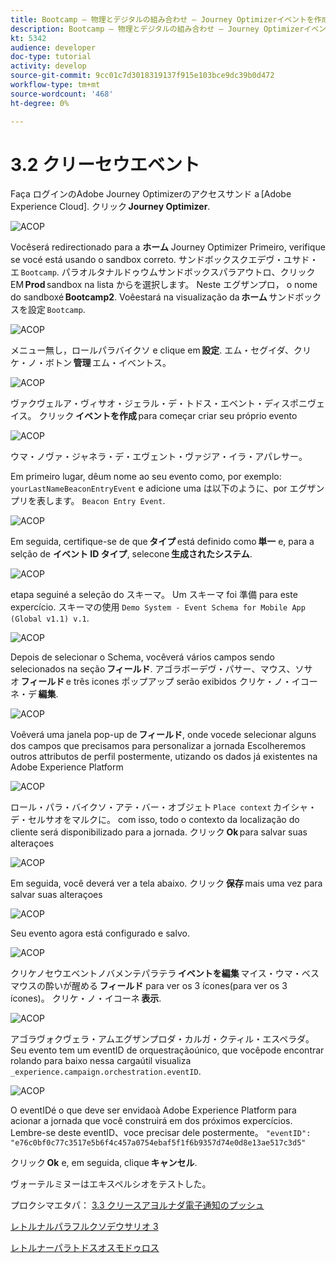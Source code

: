 ```yaml
---
title: Bootcamp — 物理とデジタルの組み合わせ — Journey Optimizerイベントを作成 — ブラジル
description: Bootcamp — 物理とデジタルの組み合わせ — Journey Optimizerイベントを作成 — ブラジル
kt: 5342
audience: developer
doc-type: tutorial
activity: develop
source-git-commit: 9cc01c7d3018319137f915e103bce9dc39b0d472
workflow-type: tm+mt
source-wordcount: '468'
ht-degree: 0%

---
```


# 3.2 クリーセウエベント

Faça ログインのAdobe Journey Optimizerのアクセスサンド a [Adobe Experience Cloud]. クリック **Journey Optimizer**.

![ACOP](./images/acophome.png)

Vocêserá redirectionado para a **ホーム** Journey Optimizer Primeiro, verifique se vocé está usando o sandbox correto. サンドボックスクエデヴ・ユサド・エ `Bootcamp`. パラオルタナルドゥウムサンドボックスパラアウトロ、クリック EM **Prod** sandbox na lista からを選択します。 Neste エグザンプロ， o nome do sandboxé **Bootcamp2**. Voêestará na visualização da **ホーム** サンドボックスを設定 `Bootcamp`.

![ACOP](./images/acoptriglp.png)

メニュー無し，ロールパラバイクソ e clique em **設定**. エム・セグイダ、クリケ・ノ・ボトン **管理** エム・イベントス。

![ACOP](./images/acopmenu.png)

ヴァクヴェルア・ヴィサオ・ジェラル・デ・トドス・エベント・ディスポニヴェイス。 クリック **イベントを作成** para começar criar seu próprio evento

![ACOP](./images/emptyevent.png)

ウマ・ノヴァ・ジャネラ・デ・エヴェント・ヴァジア・イラ・アパレサー。

Em primeiro lugar, dêum nome ao seu evento como, por exemplo: `yourLastNameBeaconEntryEvent` e adicione uma は以下のように、por エグザンプリを表します。 `Beacon Entry Event`.

![ACOP](./images/eventdescription.png)

Em seguida, certifique-se de que **タイプ** está definido como **単一** e, para a selção de **イベント ID タイプ**, selecone **生成されたシステム**.

![ACOP](./images/eventidtype.png)

etapa seguiné a seleção do スキーマ。 Um スキーマ foi 準備 para este expercício. スキーマの使用 `Demo System - Event Schema for Mobile App (Global v1.1) v.1`.

![ACOP](./images/eventschema.png)

Depois de selecionar o Schema, vocêverá vários campos sendo selecionados na seção **フィールド**. アゴラボーデヴ・パサー、マウス、ソサオ **フィールド** e três icones ポップアップ serão exibidos クリケ・ノ・イコーネ・デ **編集**.

![ACOP](./images/eventpayload.png)

Voêverá uma janela pop-up de **フィールド**, onde vocede selecionar alguns dos campos que precisamos para personalizar a jornada Escolheremos outros attributos de perfil postermente, utizando os dados já existentes na Adobe Experience Platform

![ACOP](./images/eventfields.png)

ロール・パラ・バイクソ・アテ・バー・オブジェト `Place context` カイシャ・デ・セルサオをマルクに。 com isso, todo o contexto da localização do cliente será disponibilizado para a jornada. クリック **Ok** para salvar suas alteraçoes

![ACOP](./images/eventpayloadbr.png)

Em seguida, você deverá ver a tela abaixo. クリック **保存** mais uma vez para salvar suas alteraçoes

![ACOP](./images/eventsave.png)

Seu evento agora está configurado e salvo.

![ACOP](./images/eventdone.png)

クリケノセウエベントノバメンテパラテラ **イベントを編集** マイス・ウマ・ベス マウスの酔いが醒める **フィールド** para ver os 3 ícones(para ver os 3 ícones)。 クリケ・ノ・イコーネ **表示**.

![ACOP](./images/viewevent.png)

アゴラヴォクヴェラ・アムエグザンプロダ・カルガ・クティル・エスペラダ。
Seu evento tem um eventID de orquestraçãoúnico, que vocêpode encontrar rolando para baixo nessa cargaútil visualiza `_experience.campaign.orchestration.eventID`.

![ACOP](./images/payloadeventID.png)

O eventIDé o que deve ser envidaoà Adobe Experience Platform para acionar a jornada que você construirá em dos próximos expercícios. Lembre-se deste eventID、voce precisar dele postermente。
`"eventID": "e76c0bf0c77c3517e5b6f4c457a0754ebaf5f1f6b9357d74e0d8e13ae517c3d5"`

クリック **Ok** e, em seguida, clique **キャンセル**.

ヴォーテルミヌーはエキスペルシオをテストした。

プロクシマエタパ： [3.3 クリースアヨルナダ電子通知のプッシュ](./ex3.md)

[レトルナルパラフルクソデウサリオ 3](./uc3.md)

[レトルナーパラトドスオスモドゥロス](../../overview.md)

